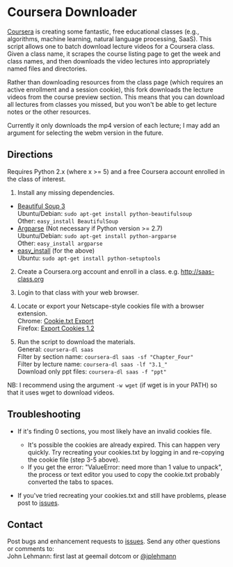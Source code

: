 Coursera Downloader
===================
[Coursera] is creating some fantastic, free educational classes (e.g., algorithms, machine learning, natural language processing, SaaS).  This script allows one to batch download lecture videos for a Coursera class.  Given a class name, it scrapes the course listing page to get the week and class names, and then downloads the video lectures into appropriately named files and directories.

Rather than downloading resources from the class page (which requires an active enrollment and a session cookie), this fork downloads the lecture videos from the course preview section. This 
means that you can download all lectures from classes you missed, but you won't be able to get lecture notes or the other resources.

Currently it only downloads the mp4 version of each lecture; I may add an argument for selecting the webm version in the future.

Directions
----------

Requires Python 2.x (where x >= 5) and a free Coursera account enrolled in the class of interest.

1. Install any missing dependencies.

  * [Beautiful Soup 3]  
  Ubuntu/Debian: `sudo apt-get install python-beautifulsoup`  
  Other: `easy_install BeautifulSoup`  
  * [Argparse] (Not necessary if Python version >= 2.7)  
  Ubuntu/Debian: `sudo apt-get install python-argparse`  
  Other: `easy_install argparse`  
  * [easy_install] (for the above)  
  Ubuntu: `sudo apt-get install python-setuptools`  
  
2. Create a Coursera.org account and enroll in a class.
e.g. http://saas-class.org  

3. Login to that class with your web browser.

4. Locate or export your Netscape-style cookies file with a browser extension.  
    Chrome: [Cookie.txt Export]  
    Firefox: [Export Cookies 1.2]  
      
5. Run the script to download the materials.  
    General:                 `coursera-dl saas`  
    Filter by section name:  `coursera-dl saas -sf "Chapter_Four"`  
    Filter by lecture name:  `coursera-dl saas -lf "3.1_"`  
    Download only ppt files: `coursera-dl saas -f "ppt"`

NB: I recommend using the argument `-w wget` (if wget is in your PATH) so that it uses wget to download videos.


Troubleshooting
---------------

* If it's finding 0 sections, you most likely have an invalid cookies file.
  * It's possible the cookies are already expired. This can happen very quickly.
    Try recreating your cookies.txt by logging in and re-copying the cookie file (step 3-5 above).  
  * If you get the error: "ValueError: need more than 1 value to unpack", the
    process or text editor you used to copy the cookie.txt probably converted the
    tabs to spaces.

* If you've tried recreating your cookies.txt and still have problems, please post to [issues].


Contact
-------
Post bugs and enhancement requests to [issues].  Send any other questions or comments to:  
John Lehmann: first last at geemail dotcom or [@jplehmann]  

  

[@jplehmann]: www.twitter.com/jplehmann
[Cookie.txt Export]: https://chrome.google.com/webstore/detail/lopabhfecdfhgogdbojmaicoicjekelh
[youtube-dl]: http://rg3.github.com/youtube-dl
[Coursera]: http://www.coursera.org
[Beautiful Soup 3]: http://www.crummy.com/software/BeautifulSoup
[Argparse]: http://pypi.python.org/pypi/argparse
[wget]: http://sourceforge.net/projects/gnuwin32/files/wget/1.11.4-1/wget-1.11.4-1-setup.exe
[Export Cookies 1.2]: https://addons.mozilla.org/en-US/firefox/addon/export-cookies
[easy_install]: http://pypi.python.org/pypi/setuptools
[issues]: https://github.com/jplehmann/coursera/issues
